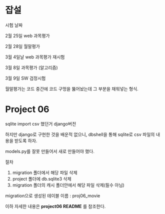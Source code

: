 # 잡설

시험 날짜

2월 25일 web 과목평가

2월 28일 월말평가

3월 4일날 web 과목평가 재시험

3월 8일 과목평가 (알고리즘)

3월 9일 SW 검정시험



월말평가는 코드 중간에 코드 구멍을 뚫어놨는데 그 부분을 채워넣는 형식.



# Project 06

sqlite import csv 했던거 django버전

하지만 django로 구현한 것을 배운적 없으니, dbshell을 통해 sqlite로 csv 파일의 내용을 받도록 하자.



models.py를 잘못 만들어서 새로 만들어야 했다.

절차

1. migration 폴더에서 해당 파일 삭제
2. project 폴더에 db.sqlite3 삭제
3.  migration  폴더의 캐시 폴더안에서 해당 파일 삭제(필수 아님)



migration으로 생성된 테이블 이름 : proj06_movie



이하 자세한 내용은 **project06 README** 를 참조한다.

